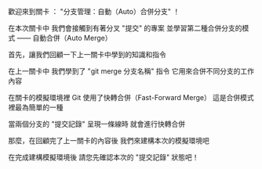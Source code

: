 歡迎來到關卡 ：
"分支管理：自動（Auto）合併分支" ！

在本次關卡中
我們會接觸到有著分叉 "提交" 的專案
並學習第二種合併分支的模式 —— 自動合併（Auto Merge）

首先，讓我們回顧一下上一關卡中學到的知識和指令

在上一關卡中
我們學到了 "git merge 分支名稱" 指令
它用來合併不同分支的工作內容

在關卡的模擬環境裡
Git 使用了快轉合併（Fast-Forward Merge）
這是合併模式裡最為簡單的一種

當兩個分支的 "提交記錄" 呈現一條線時
就會進行快轉合併



那麼，在回顧完了上一關卡的內容後
我們來建構本次的模擬環境吧

在完成建構模擬環境後
請您先確認本次的 "提交記錄" 狀態吧！